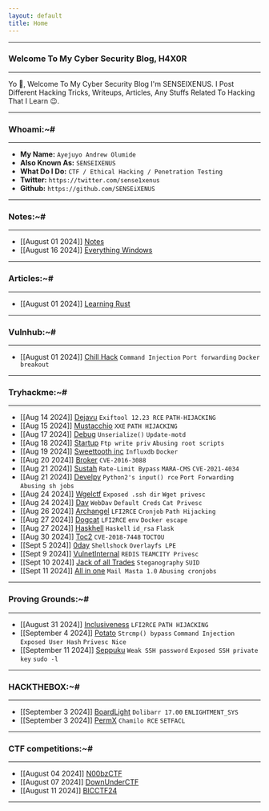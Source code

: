 ```yaml
---
layout: default
title: Home
---
```


* * *
### Welcome To My Cyber Security Blog, H4X0R 
* * *

Yo 👋, Welcome To My Cyber Security Blog I'm SENSEIXENUS. I Post Different Hacking Tricks, Writeups, Articles, Any Stuffs Related To Hacking That I Learn 😉. 

* * *
### Whoami:~#
* * *

- **My Name:**    `Ayejuyo Andrew Olumide`
- **Also Known As:** `SENSEIXENUS`
- **What Do I Do:**  `CTF / Ethical Hacking / Penetration Testing`
- **Twitter:** `https://twitter.com/sense1xenus`
- **Github:** `https://github.com/SENSEiXENUS`

* * *
### **Notes:~#**
* * *

- [[August 01 2024]] [Notes](https://senseixenus.github.io/posts/Notes/Notes.html)
- [[August 16 2024]] [Everything Windows](https://senseixenus.github.io/posts/Windows/Learning-Windows.html)
  
* * *

### **Articles:~#**
* * *

- [[August 01 2024]] [Learning Rust](https://senseixenus.github.io/posts/Rust/Learning_Rust.html)

* * *

### **Vulnhub:~#**
* * *

- [[August 01 2024]] [Chill Hack](https://senseixenus.github.io/posts/ctf/vulnhub/chillhack.html) ``Command Injection`` ``Port forwarding`` ``Docker breakout``

* * *

### **Tryhackme:~#**
* * *

- [[Aug 14 2024]] [Dejavu](https://senseixenus.github.io/posts/ctf/THM/dejavu.html) ``Exiftool 12.23 RCE`` ``PATH-HIJACKING``
- [[Aug 15 2024]] [Mustacchio](https://senseixenus.github.io/posts/ctf/THM/Mustacchio.html) ``XXE`` ``PATH HIJACKING``
- [[Aug 17 2024]] [Debug](https://senseixenus.github.io/posts/ctf/THM/debug.html) ``Unserialize()`` ``Update-motd``
- [[Aug 18 2024]] [Startup](https://senseixenus.github.io/posts/ctf/THM/startup.html) ``Ftp write priv`` ``Abusing root scripts``
- [[Aug 19 2024]] [Sweettooth inc](https://senseixenus.github.io/posts/ctf/THM/sweettoothinc.html) ``Influxdb`` ``Docker``
- [[Aug 20 2024]] [Broker](https://senseixenus.github.io/posts/ctf/THM/broker.html) ``CVE-2016-3088``
- [[Aug 21 2024]] [Sustah](https://senseixenus.github.io/posts/ctf/THM/sustah.html) ``Rate-Limit Bypass`` ``MARA-CMS`` ``CVE-2021-4034``
- [[Aug 21 2024]] [Develpy](https://senseixenus.github.io/posts/ctf/THM/develpy.html) ``Python2's input() rce`` ``Port Forwarding`` ``Abusing sh jobs``
- [[Aug 24 2024]] [Wgelctf](https://senseixenus.github.io/posts/ctf/THM/wgelctf.html) ``Exposed .ssh dir`` ``Wget privesc``
- [[Aug 24 2024]] [Dav](https://senseixenus.github.io/posts/ctf/THM/dav.html) ``WebDav`` ``Default Creds`` ``Cat Privesc``
- [[Aug 26 2024]] [Archangel](https://senseixenus.github.io/posts/ctf/THM/archangel.html) ``LFI2RCE`` ``Cronjob`` ``Path Hijacking``
- [[Aug 27 2024]] [Dogcat](https://senseixenus.github.io/posts/ctf/THM/dogcat.html) ``LFI2RCE`` ``env`` ``Docker escape``
- [[Aug 27 2024]] [Haskhell](https://senseixenus.github.io/posts/ctf/THM/haskhell.html) ``Haskell`` ``id_rsa`` ``Flask``
- [[Aug 30 2024]] [Toc2](https://senseixenus.github.io/posts/ctf/THM/toc2.html) ``CVE-2018-7448`` ``TOCTOU``
- [[Sept 5 2024]] [0day](https://senseixenus.github.io/posts/ctf/THM/0day.html) ``Shellshock`` ``Overlayfs LPE``
- [[Sept 9 2024]] [VulnetInternal](https://senseixenus.github.io/posts/ctf/THM/vulnetinternal.html) ``REDIS`` ``TEAMCITY Privesc``
- [[Sept 10 2024]] [Jack of all Trades](https://senseixenus.github.io/posts/ctf/THM/jack-of-all-trades.html) ``Steganography`` ``SUID``
- [[Sept 11 2024]] [All in one](https://senseixenus.github.io/posts/ctf/THM/allinone.html) ``Mail Masta 1.0`` ``Abusing cronjobs``
  
* * *


### **Proving Grounds:~#**
* * *

- [[August 31 2024]] [Inclusiveness](https://senseixenus.github.io/posts/ctf/PG/inclusiveness.html) ``LFI2RCE`` ``PATH HIJACKING``
- [[September 4 2024]] [Potato](https://senseixenus.github.io/posts/ctf/PG/potato.html) ``Strcmp() bypass`` ``Command Injection`` ``Exposed User Hash`` ``Privesc Nice``
- [[September 11 2024]] [Seppuku](https://senseixenus.github.io/posts/ctf/PG/seppuku.html) ``Weak SSH password`` ``Exposed SSH private key`` ``sudo -l``
  
* * *

### **HACKTHEBOX:~#**
* * *

- [[September 3 2024]] [BoardLight](https://senseixenus.github.io/posts/ctf/HTB/boardlight.html) ``Dolibarr 17.00`` ``ENLIGHTMENT_SYS``
- [[September 3 2024]] [PermX](https://senseixenus.github.io/posts/ctf/HTB/permx.html) ``Chamilo RCE`` ``SETFACL``

* * *

### **CTF competitions:~#**
* * *

- [[August 04 2024]] [N00bzCTF](https://senseixenus.github.io/posts/ctf/n00bzctf/writeup.html)
- [[August 07 2024]] [DownUnderCTF](https://senseixenus.github.io/posts/ctf/DownUnderCTF/writeup.html)
- [[August 11 2024]] [BICCTF24](https://senseixenus.github.io/posts/ctf/BICTF2024/writeup.html)
    
* * *
